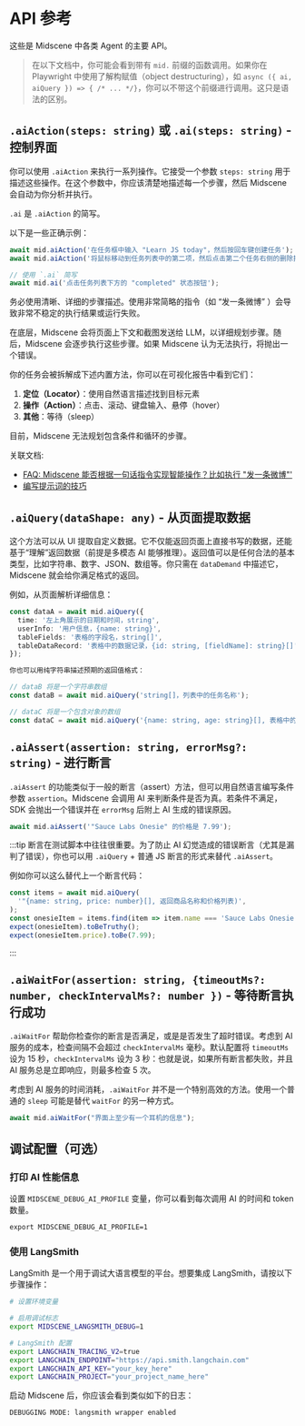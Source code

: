# API 参考

这些是 Midscene 中各类 Agent 的主要 API。

> 在以下文档中，你可能会看到带有 `mid.` 前缀的函数调用。如果你在 Playwright 中使用了解构赋值（object destructuring），如 `async ({ ai, aiQuery }) => { /* ... */}`，你可以不带这个前缀进行调用。这只是语法的区别。

## `.aiAction(steps: string)` 或 `.ai(steps: string)` - 控制界面

你可以使用 `.aiAction` 来执行一系列操作。它接受一个参数 `steps: string` 用于描述这些操作。在这个参数中，你应该清楚地描述每一个步骤，然后 Midscene 会自动为你分析并执行。

`.ai` 是 `.aiAction` 的简写。

以下是一些正确示例：

```typescript
await mid.aiAction('在任务框中输入 "Learn JS today"，然后按回车键创建任务');
await mid.aiAction('将鼠标移动到任务列表中的第二项，然后点击第二个任务右侧的删除按钮');

// 使用 `.ai` 简写
await mid.ai('点击任务列表下方的 "completed" 状态按钮');
```

务必使用清晰、详细的步骤描述。使用非常简略的指令（如 “发一条微博” ）会导致非常不稳定的执行结果或运行失败。

在底层，Midscene 会将页面上下文和截图发送给 LLM，以详细规划步骤。随后，Midscene 会逐步执行这些步骤。如果 Midscene 认为无法执行，将抛出一个错误。

你的任务会被拆解成下述内置方法，你可以在可视化报告中看到它们：

1. **定位（Locator）**：使用自然语言描述找到目标元素
2. **操作（Action）**：点击、滚动、键盘输入、悬停（hover）
3. **其他**：等待（sleep）

目前，Midscene 无法规划包含条件和循环的步骤。

关联文档:
* [FAQ: Midscene 能否根据一句话指令实现智能操作？比如执行 "发一条微博"'](./faq)
* [编写提示词的技巧](./prompting-tips)

## `.aiQuery(dataShape: any)` - 从页面提取数据

这个方法可以从 UI 提取自定义数据。它不仅能返回页面上直接书写的数据，还能基于“理解”返回数据（前提是多模态 AI 能够推理）。返回值可以是任何合法的基本类型，比如字符串、数字、JSON、数组等。你只需在 `dataDemand` 中描述它，Midscene 就会给你满足格式的返回。

例如，从页面解析详细信息：

```typescript
const dataA = await mid.aiQuery({
  time: '左上角展示的日期和时间，string',
  userInfo: '用户信息，{name: string}',
  tableFields: '表格的字段名，string[]',
  tableDataRecord: '表格中的数据记录，{id: string, [fieldName]: string}[]',
});

你也可以用纯字符串描述预期的返回值格式：

// dataB 将是一个字符串数组
const dataB = await mid.aiQuery('string[]，列表中的任务名称');

// dataC 将是一个包含对象的数组
const dataC = await mid.aiQuery('{name: string, age: string}[], 表格中的数据记录');
```

## `.aiAssert(assertion: string, errorMsg?: string)` - 进行断言

`.aiAssert` 的功能类似于一般的断言（assert）方法，但可以用自然语言编写条件参数 `assertion`。Midscene 会调用 AI 来判断条件是否为真。若条件不满足，SDK 会抛出一个错误并在 `errorMsg` 后附上 AI 生成的错误原因。

```typescript
await mid.aiAssert('"Sauce Labs Onesie" 的价格是 7.99');
```

:::tip
断言在测试脚本中往往很重要。为了防止 AI 幻觉造成的错误断言（尤其是漏判了错误），你也可以用 `.aiQuery` + 普通 JS 断言的形式来替代 `.aiAssert`。

例如你可以这么替代上一个断言代码：

```typescript
const items = await mid.aiQuery(
  '"{name: string, price: number}[], 返回商品名称和价格列表)',
);
const onesieItem = items.find(item => item.name === 'Sauce Labs Onesie');
expect(onesieItem).toBeTruthy();
expect(onesieItem.price).toBe(7.99);
```
:::

## `.aiWaitFor(assertion: string, {timeoutMs?: number, checkIntervalMs?: number })` - 等待断言执行成功

`.aiWaitFor` 帮助你检查你的断言是否满足，或是是否发生了超时错误。考虑到 AI 服务的成本，检查间隔不会超过 `checkIntervalMs` 毫秒。默认配置将 `timeoutMs` 设为 15 秒，`checkIntervalMs` 设为 3 秒：也就是说，如果所有断言都失败，并且 AI 服务总是立即响应，则最多检查 5 次。

考虑到 AI 服务的时间消耗，`.aiWaitFor` 并不是一个特别高效的方法。使用一个普通的 `sleep` 可能是替代 `waitFor` 的另一种方式。

```typescript
await mid.aiWaitFor("界面上至少有一个耳机的信息");
```


## 调试配置（可选）

### 打印 AI 性能信息

设置 `MIDSCENE_DEBUG_AI_PROFILE` 变量，你可以看到每次调用 AI 的时间和 token 数量。

```shell
export MIDSCENE_DEBUG_AI_PROFILE=1
```

### 使用 LangSmith

LangSmith 是一个用于调试大语言模型的平台。想要集成 LangSmith，请按以下步骤操作：

```bash
# 设置环境变量

# 启用调试标志
export MIDSCENE_LANGSMITH_DEBUG=1 

# LangSmith 配置
export LANGCHAIN_TRACING_V2=true
export LANGCHAIN_ENDPOINT="https://api.smith.langchain.com"
export LANGCHAIN_API_KEY="your_key_here"
export LANGCHAIN_PROJECT="your_project_name_here"
```

启动 Midscene 后，你应该会看到类似如下的日志：

```log
DEBUGGING MODE: langsmith wrapper enabled
```

